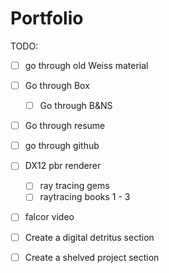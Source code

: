 # Portfolio

TODO:
- [ ] go through old Weiss material
- [ ] Go through Box
  - [ ] Go through B&NS
- [ ] Go through resume
- [ ] go through github

- [ ] DX12 pbr renderer
  - [ ] ray tracing gems
  - [ ] raytracing books 1 - 3
- [ ] falcor video
- [ ] Create a digital detritus section
- [ ] Create a shelved project section

